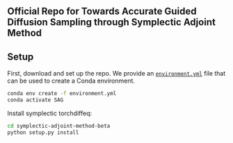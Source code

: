 ## Official Repo for Towards Accurate Guided Diffusion Sampling through Symplectic Adjoint Method


## Setup

First, download and set up the repo. We provide an [`environment.yml`](environment.yml) file that can be used to create a Conda environment. 

```bash
conda env create -f environment.yml
conda activate SAG
```

Install symplectic torchdiffeq: 

```bash
cd symplectic-adjoint-method-beta
python setup.py install
```
